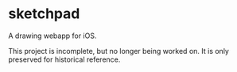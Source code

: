 # sketchpad
A drawing webapp for iOS.

This project is incomplete, but no longer being worked on. It is only preserved for historical reference.
